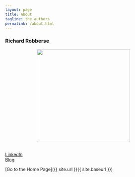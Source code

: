 ```yaml
---
layout: page
title: About
tagline: the authors
permalink: /about.html
---
```


### Richard Robberse
<img src="{{site.imagesurl}}/site/richard.jpg" style="display: block; margin: auto;width:300px;height:300px;" /> <br>

[LinkedIn](https://www.linkedin.com/in/richard-robberse/) <br>
[Blog](https://robberse-it-services.nl/blog)


[Go to the Home Page]({{ site.url }}{{ site.baseurl }})
